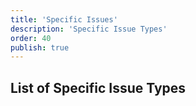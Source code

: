 ```yaml
---
title: 'Specific Issues'
description: 'Specific Issue Types'
order: 40
publish: true
---
```


## List of Specific Issue Types

